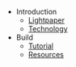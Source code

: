 - Introduction
	- [Lightpaper](learn/README.md)
	- [Technology](learn/Technology.md)
- Build
	- [Tutorial](build/how_to_use_in_contract.md)
	- [Resources](build/resources.md)
